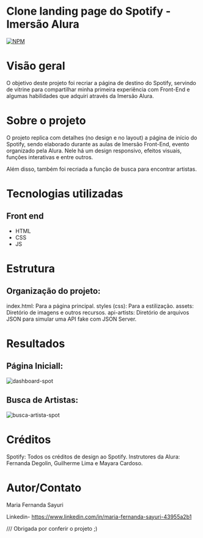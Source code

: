# Clone landing page do Spotify - Imersão Alura 

[![NPM](https://img.shields.io/npm/l/react)](https://github.com/ma-sayuri/Spotify-Imersao-Front-End/blob/main/LICENSE) 

# Visão geral

O objetivo deste projeto foi recriar a página de destino do Spotify, servindo de vitrine para compartilhar minha primeira experiência com Front-End e algumas habilidades que adquiri através da Imersão Alura.

# Sobre o projeto

O projeto replica com detalhes (no design e no layout) a página de início do Spotify, sendo elaborado durante as aulas de Imersão Front-End, evento organizado pela Alura. Nele há um design responsivo, efeitos visuais, funções interativas e entre outros.

Além disso, também foi recriada a função de busca para encontrar artistas.

# Tecnologias utilizadas
## Front end
- HTML
- CSS
- JS

# Estrutura 
## Organização do projeto:

index.html: Para a página principal.
styles (css): Para a estilização.
assets: Diretório de imagens e outros recursos.
api-artists: Diretório de arquivos JSON para simular uma API fake com JSON Server.

# Resultados
## Página Iniciall:
![dashboard-spot](https://github.com/ma-sayuri/Spotify-Imersao-Front-End/assets/157142334/ced7b6fa-7fdc-4310-8288-ea50b597a918)

## Busca de Artistas:
![busca-artista-spot](https://github.com/ma-sayuri/Spotify-Imersao-Front-End/assets/157142334/0bbc7a48-b424-44e6-ad79-04c1e4dde3fd)

# Créditos

Spotify: Todos os créditos de design ao Spotify.
Instrutores da Alura: Fernanda Degolin, Guilherme Lima e Mayara Cardoso.

# Autor/Contato

Maria Fernanda Sayuri

Linkedin- https://www.linkedin.com/in/maria-fernanda-sayuri-43955a2b1

///
Obrigada por conferir o projeto ;)
